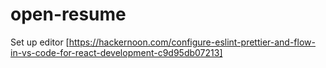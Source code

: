 # open-resume
Set up editor [https://hackernoon.com/configure-eslint-prettier-and-flow-in-vs-code-for-react-development-c9d95db07213]